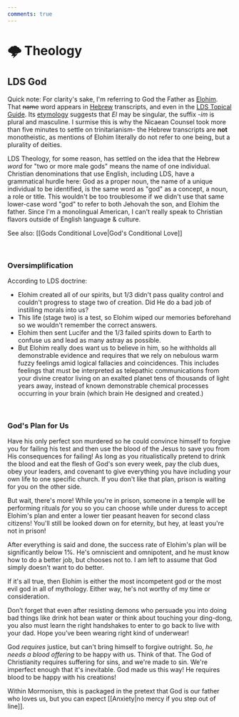 ```yaml
---
comments: true
---
```

# 🌩 Theology
## LDS God
Quick note: For clarity's sake, I'm referring to God the Father as [Elohim](https://en.wikipedia.org/wiki/Elohim). That ~~name~~ word appears in [Hebrew](https://www.britannica.com/topic/Elohim) transcripts, and even in the [LDS Topical Guide](https://www.churchofjesuschrist.org/study/scriptures/tg/god-the-father-elohim?lang=eng). Its [etymology](https://www.theopedia.com/elohim) suggests that *El* may be singular, the suffix *-im* is plural and masculine. I surmise this is why the Nicaean Counsel took more than five minutes to settle on trinitarianism- the Hebrew transcripts are **not** monotheistic, as mentions of Elohim literally do not refer to one being, but a plurality of deities.

LDS Theology, for some reason, has settled on the idea that the Hebrew *word* for "two or more male gods" means the name of one individual. Christian denominations that use English, including LDS, have a grammatical hurdle here: God as a proper noun, the name of a unique individual to be identified, is the same word as "god" as a concept, a noun, a role or title. This wouldn't be too troublesome if we didn't use that same lower-case word "god" to refer to both Jehovah the son, and Elohim the father. Since I'm a monolingual American, I can't really speak to Christian flavors outside of English language & culture.

See also: [[Gods Conditional Love|God's Conditional Love]]

&nbsp;

### Oversimplification
According to LDS doctrine:

- Elohim created all of our spirits, but 1/3 didn't pass quality control and couldn't progress to stage two of creation. Did He do a bad job of instilling morals into us?
- This life (stage two) is a test, so Elohim wiped our memories beforehand so we wouldn't remember the correct answers.
- Elohim then sent Lucifer and the 1/3 failed spirits down to Earth to confuse us and lead as many astray as possible.
- But Elohim really does want us to believe in him, so he withholds all demonstrable evidence and requires that we rely on nebulous warm fuzzy feelings amid logical fallacies and coincidences. This includes feelings that must be interpreted as telepathic communications from your divine creator living on an exalted planet tens of thousands of light years away, instead of known demonstrable chemical processes occurring in your brain (which brain He designed and created.)

&nbsp;

### God's Plan for Us
Have his only perfect son murdered so he could convince himself to forgive you for failing his test and then use the blood of the Jesus to save you from His consequences for failing! As long as you ritualistically pretend to drink the blood and eat the flesh of God's son every week, pay the club dues, obey your leaders, and covenant to give everything you have including your own life to one specific church. If you don't like that plan, prison is waiting for you on the other side. 

But wait, there's more! While you're in prison, someone in a temple will be performing rituals *for* you so you can choose while under duress to accept Elohim's plan and enter a lower tier peasant heaven for second class citizens! You'll still be looked down on for eternity, but hey, at least you're not in prison!

After everything is said and done, the success rate of Elohim's plan will be significantly below 1%. He's omniscient and omnipotent, and he must know how to do a better job, but chooses not to. I am left to assume that God simply doesn't want to do better.

If it's all true, then Elohim is either the most incompetent god or the most evil god in all of mythology. Either way, he's not worthy of my time or consideration.

Don’t forget that even after resisting demons who persuade you into doing bad things like drink hot bean water or think about touching your ding-dong, you also must learn the right handshakes to enter to go back to live with your dad. Hope you’ve been wearing right kind of underwear!

God *requires* justice, but can't bring himself to forgive outright. So, *he needs a blood offering* to be happy with us. Think of that. The God of Christianity requires suffering for sins, and we're made to sin. We're imperfect enough that it's inevitable. God made us this way! He requires blood to be happy with his creations!

Within Mormonism, this is packaged in the pretext that God is our father who loves us, but you can expect [[Anxiety|no mercy if you step out of line]].
